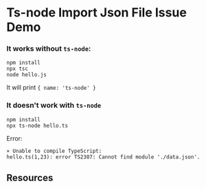 Ts-node Import Json File Issue Demo
===================================

### It works without `ts-node`:

```
npm install
npx tsc
node hello.js
```

It will print `{ name: 'ts-node' }`

### It doesn't work with `ts-node`

```
npm install
npx ts-node hello.ts
```

Error:

```
⨯ Unable to compile TypeScript:
hello.ts(1,23): error TS2307: Cannot find module './data.json'.
```

Resources
---------


